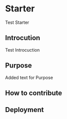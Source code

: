 # Starter
Test Starter
## Introcution
Test Introcuction
## Purpose
Added text for Purpose
## How to contribute
## Deployment
